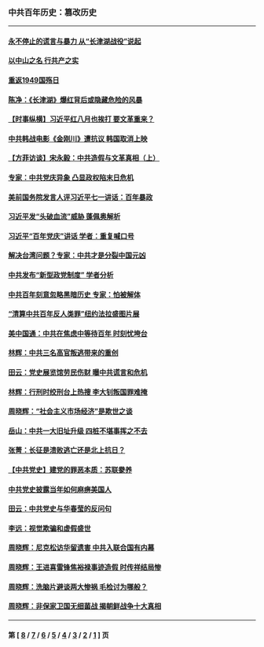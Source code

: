 ### 中共百年历史：篡改历史
---
#### [永不停止的谎言与暴力 从“长津湖战役”说起](../../pages/nf1176115/n13494094.md?01060430) 
#### [以中山之名 行共产之实](../../pages/nf1176115/n13346437.md?01060430) 
#### [重返1949国殇日](../../pages/nf1176115/n13346372.md?01060430) 
#### [陈净：《长津湖》爆红背后或隐藏危险的风暴](../../pages/nf1176115/n13314364.md?01060430) 
#### [【时事纵横】习近平红八月也挨打 要文革重来？](../../pages/nf1176115/n13231393.md?01060430) 
#### [中共韩战电影《金刚川》遭抗议 韩国取消上映](../../pages/nf1176115/n13219114.md?01060430) 
#### [【方菲访谈】宋永毅：中共造假与文革真相（上）](../../pages/nf1176115/n13200760.md?01060430) 
#### [专家：中共党庆异象 凸显政权陷末日危机](../../pages/nf1176115/n13067084.md?01060430) 
#### [美前国务院发言人评习近平七一讲话：百年暴政](../../pages/nf1176115/n13066986.md?01060430) 
#### [习近平发“头破血流”威胁 蓬佩奥解析](../../pages/nf1176115/n13063604.md?01060430) 
#### [习近平“百年党庆”讲话 学者：重复喊口号](../../pages/nf1176115/n13061411.md?01060430) 
#### [解决台湾问题？专家：中共才是分裂中国元凶](../../pages/nf1176115/n13060811.md?01060430) 
#### [中共发布“新型政党制度” 学者分析](../../pages/nf1176115/n13056354.md?01060430) 
#### [中共百年刻意忽略黑暗历史 专家：怕被解体](../../pages/nf1176115/n13056056.md?01060430) 
#### [“清算中共百年反人类罪”纽约法拉盛图片展](../../pages/nf1176115/n13052220.md?01060430) 
#### [美中国通：中共在焦虑中等待百年 时刻忧垮台](../../pages/nf1176115/n13048820.md?01060430) 
#### [林辉：中共三名高官叛逃带来的重创](../../pages/nf1176115/n13035206.md?01060430) 
#### [田云：党史展览馆劳民伤财 曝中共谎言和危机](../../pages/nf1176115/n13033900.md?01060430) 
#### [林辉：行刑时绞刑台上热搜 李大钊叛国罪难掩](../../pages/nf1176115/n13031965.md?01060430) 
#### [周晓辉：“社会主义市场经济”是欺世之谈](../../pages/nf1176115/n13024090.md?01060430) 
#### [岳山：中共一大旧址升级 四桩不堪事挥之不去](../../pages/nf1176115/n13021697.md?01060430) 
#### [张菁：长征是溃败逃亡还是北上抗日？](../../pages/nf1176115/n13020585.md?01060430) 
#### [【中共党史】建党的罪恶本质：苏联豢养](../../pages/nf1176115/n13011888.md?01060430) 
#### [中共党史披露当年如何麻痹美国人](../../pages/nf1176115/n12966400.md?01060430) 
#### [田云：中共党史与华春莹的反问句](../../pages/nf1176115/n12765178.md?01060430) 
#### [李远：视觉欺骗和虚假盛世](../../pages/nf1176115/n12993376.md?01060430) 
#### [周晓辉：尼克松访华留遗害 中共入联合国有内幕](../../pages/nf1176115/n12991422.md?01060430) 
#### [周晓辉：王进喜雷锋焦裕禄事迹造假 时传祥结局惨](../../pages/nf1176115/n12985497.md?01060430) 
#### [周晓辉：洗脑片避谈两大惨祸 毛检讨为哪般？](../../pages/nf1176115/n12971285.md?01060430) 
#### [周晓辉：非保家卫国无细菌战 揭朝鲜战争十大真相](../../pages/nf1176115/n12954161.md?01060430) 

---
#### 第 [ [8](./8.md?01060430) / [7](./7.md?01060430) / [6](./6.md?01060430) / [5](./5.md?01060430) / [4](./4.md?01060430) / [3](./3.md?01060430) / [2](./2.md?01060430) / [1](./1.md?01060430) ] 页
